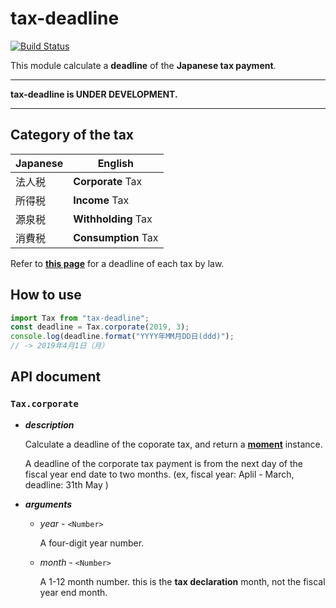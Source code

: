 # tax-deadline

[![Build Status](https://travis-ci.org/alice1017/tax-deadline.svg?branch=master)](https://travis-ci.org/alice1017/tax-deadline)

This module calculate a **deadline** of the **Japanese tax payment**.

---

**tax-deadline is UNDER DEVELOPMENT.**

---

## Category of the tax

| Japanese | English              |
|----------|----------------------|
| 法人税    | **Corporate** Tax    |
| 所得税    | **Income** Tax       |
| 源泉税    | **Withholding** Tax  |
| 消費税    | **Consumption** Tax  |

Refer to [**this page**](https://www.nta.go.jp/taxes/nozei/nofu/24200042/noufu_kigen.htm) for a deadline of each tax by law.

## How to use

```javascript
import Tax from "tax-deadline";
const deadline = Tax.corporate(2019, 3);
console.log(deadline.format("YYYY年MM月DD日(ddd)");
// -> 2019年4月1日（月）
```

## API document

### `Tax.corporate`

* ***description***

    Calculate a deadline of the coporate tax, and return a [**moment**](https://momentjs.com/) instance.

    A deadline of the corporate tax payment is from the next day of the fiscal year end date to two months. (ex, fiscal year: Aplil - March, deadline: 31th May )


* ***arguments***

    * *year* - `<Number>`

        A four-digit year number.

    * *month* - `<Number>`

        A 1-12 month number. this is the **tax declaration** month, not the fiscal year end month.
